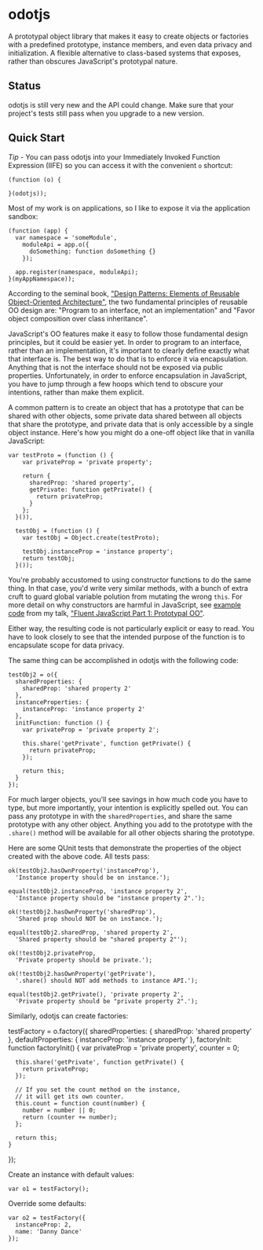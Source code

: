 odotjs
======

A prototypal object library that makes it easy to create objects or factories with a predefined prototype, instance members, and even data privacy and initialization. A flexible alternative to class-based systems that exposes, rather than obscures JavaScript's prototypal nature.


## Status
odotjs is still very new and the API could change. Make sure that your project's tests still pass when you upgrade to a new version.

## Quick Start
*Tip* - You can pass odotjs into your Immediately Invoked Function Expression (IIFE) so you can access it with the convenient `o` shortcut:

    (function (o) {

    }(odotjs));

Most of my work is on applications, so I like to expose it via the application sandbox:

    (function (app) {
      var namespace = 'someModule',
        moduleApi = app.o({
          doSomething: function doSomething {}
        });

      app.register(namespace, moduleApi);
    }(myAppNamespace));

According to the seminal book, ["Design Patterns: Elements of Reusable Object-Oriented Architecture"](http://www.amazon.com/gp/product/0201633612?ie=UTF8&tag=ericleads-20&linkCode=shr&camp=213733&creative=393185&creativeASIN=0201633612&redirect=true),
the two fundamental principles of reusable OO design are: "Program to an interface, not an implementation" and "Favor object composition over class inheritance".

JavaScript's OO features make it easy to follow those fundamental design principles, but it could be easier yet. In order to program to an interface, rather than an implementation, it's important to clearly define exactly what that interface is. The best way to do that is to enforce it via encapsulation. Anything that is not the interface should not be exposed via public properties. Unfortunately, in order to enforce encapsulation in JavaScript, you have to jump through a few hoops which tend to obscure your intentions, rather than make them explicit.

A common pattern is to create an object that has a prototype that can be shared with other objects, some private data shared between all objects that share the prototype, and private data that is only accessible by a single object instance. Here's how you might do a one-off object like that in vanilla JavaScript:

    var testProto = (function () {
        var privateProp = 'private property';

        return {
          sharedProp: 'shared property',
          getPrivate: function getPrivate() {
            return privateProp;
          }
        };
      }()),

      testObj = (function () {
        var testObj = Object.create(testProto);

        testObj.instanceProp = 'instance property';
        return testObj;
      }());

You're probably accustomed to using constructor functions to do the same thing. In that case, you'd write very similar methods, with a bunch of extra cruft to guard global variable polution from mutating the wrong `this`. For more detail on why constructors are harmful in JavaScript, see [example code](https://github.com/dilvie/fluentjs1/blob/master/fluent-javascript.js) from my talk, ["Fluent JavaScript Part 1: Prototypal OO"](http://ericleads.com/2012/06/fluent-javascript-part-1-prototypal-oo/).

Either way, the resulting code is not particularly explicit or easy to read. You have to look closely to see that the intended purpose of the function is to encapsulate scope for data privacy.

The same thing can be accomplished in odotjs with the following code:

    testObj2 = o({
      sharedProperties: {
        sharedProp: 'shared property 2'
      },
      instanceProperties: {
        instanceProp: 'instance property 2'
      },
      initFunction: function () {
        var privateProp = 'private property 2';

        this.share('getPrivate', function getPrivate() {
          return privateProp;
        });

        return this;
      }
    });

For much larger objects, you'll see savings in how much code you have to type, but more importantly, your intention is explicitly spelled out. You can pass any prototype in with the `sharedProperties`, and share the same prototype with any other object. Anything you add to the prototype with the `.share()` method will be available for all other objects sharing the prototype.

Here are some QUnit tests that demonstrate the properties of the object created with the above code. All tests pass:

    ok(testObj2.hasOwnProperty('instanceProp'),
      'Instance property should be on instance.');

    equal(testObj2.instanceProp, 'instance property 2',
      'Instance property should be "instance property 2".');

    ok(!testObj2.hasOwnProperty('sharedProp'),
      'Shared prop should NOT be on instance.');

    equal(testObj2.sharedProp, 'shared property 2',
      'Shared property should be "shared property 2"');

    ok(!testObj2.privateProp,
      'Private property should be private.');

    ok(!testObj2.hasOwnProperty('getPrivate'),
      '.share() should NOT add methods to instance API.');

    equal(testObj2.getPrivate(), 'private property 2',
      'Private property should be "private property 2".');

Similarly, odotjs can create factories:

  testFactory = o.factory({
    sharedProperties: {
      sharedProp: 'shared property'
    },
    defaultProperties: {
      instanceProp: 'instance property'
    },
    factoryInit: function factoryInit() {
      var privateProp = 'private property',
        counter = 0;

      this.share('getPrivate', function getPrivate() {
        return privateProp;
      });

      // If you set the count method on the instance,
      // it will get its own counter.
      this.count = function count(number) {
        number = number || 0;
        return (counter += number);
      };

      return this;
    }
  });

Create an instance with default values:

    var o1 = testFactory();

Override some defaults:

    var o2 = testFactory({
      instanceProp: 2,
      name: 'Danny Dance'
    });
